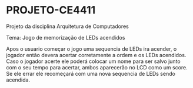 # PROJETO-CE4411
Projeto da disciplina Arquitetura de Computadores

Tema: Jogo de memorização de LEDs acendidos


Apos o usuario começar o jogo uma sequencia de LEDs ira acender, o jogador então devera acertar corretamente a ordem e os LEDs acendidos. Caso o jogador acerte ele poderá colocar um nome para ser salvo junto com o seu tempo para acertar, ambos aparecerão no LCD como um score. Se ele errar ele recomeçará com uma nova sequencia de LEDs sendo acendida.
